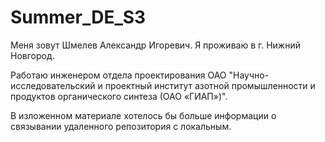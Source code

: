 # Summer_DE_S3

Меня зовут Шмелев Александр Игоревич.
Я проживаю в г. Нижний Новгород.

Работаю инженером отдела проектирования ОАО "Научно-исследовательский и проектный институт азотной промышленности и продуктов органического синтеза (ОАО «ГИАП»)".

В изложенном материале хотелось бы больше информации о связывании удаленного репозитория с локальным.
